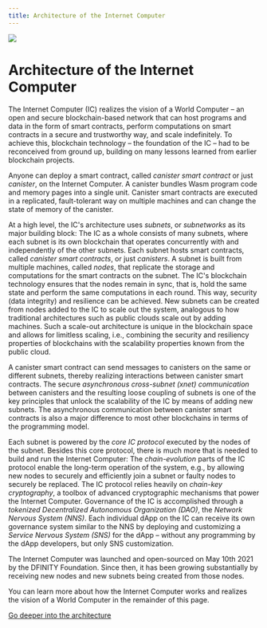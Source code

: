 ```yaml
---
title: Architecture of the Internet Computer
---
```


![](/img/how-it-works/subnet_architecture.png)

# Architecture of the Internet Computer

The Internet Computer (IC) realizes the vision of a World Computer – an open and secure blockchain-based network that can host programs and data in the form of smart contracts, perform computations on smart contracts in a secure and trustworthy way, and scale indefinitely.
To achieve this, blockchain technology – the foundation of the IC – had to be reconceived from ground up, building on many lessons learned from earlier blockchain projects.

Anyone can deploy a smart contract, called *canister smart contract* or just *canister*, on the Internet Computer.
A canister bundles Wasm program code and memory pages into a single unit.
Canister smart contracts are executed in a replicated, fault-tolerant way on multiple machines and can change the state of memory of the canister.

At a high level, the IC's architecture uses *subnets*, or *subnetworks* as its major building block: The IC as a whole consists of many subnets, where each subnet is its own blockchain that operates concurrently with and independently of the other subnets.
Each subnet hosts smart contracts, called *canister smart contracts*, or just *canisters*.
A subnet is built from multiple machines, called *nodes*, that replicate the storage and computations for the smart contracts on the subnet.
The IC's blockchain technology ensures that the nodes remain in sync, that is, hold the same state and perform the same computations in each round.
This way, security (data integrity) and resilience can be achieved.
New subnets can be created from nodes added to the IC to scale out the system, analogous to how traditional architectures such as public clouds scale out by adding machines.
Such a scale-out architecture is unique in the blockchain space and allows for limitless scaling, i.e., combining the security and resiliency properties of blockchains with the scalability properties known from the public cloud.

A canister smart contract can send messages to canisters on the same or different subnets, thereby realizing interactions between canister smart contracts.
The secure *asynchronous cross-subnet (xnet) communication* between canisters and the resulting loose coupling of subnets is one of the key principles that unlock the scalability of the IC by means of adding new subnets.
The asynchronous communication between canister smart contracts is also a major difference to most other blockchains in terms of the programming model.

Each subnet is powered by the *core IC protocol* executed by the nodes of the subnet.
Besides this core protocol, there is much more that is needed to build and run the Internet Computer:
The *chain-evolution* parts of the IC protocol enable the long-term operation of the system, e.g., by allowing new nodes to securely and efficiently join a subnet or faulty nodes to securely be replaced.
The IC protocol relies heavily on *chain-key cryptography*, a toolbox of advanced cryptographic mechanisms that power the Internet Computer.
Governance of the IC is accomplished through a *tokenized Decentralized Autonomous Organization (DAO)*, the *Network Nervous System (NNS)*.
Each individual dApp on the IC can receive its own governance system similar to the NNS by deploying and customizing a *Service Nervous System (SNS)* for the dApp – without any programming by the dApp developers, but only SNS customization.

The Internet Computer was launched and open-sourced on May 10th 2021 by the DFINITY Foundation.
Since then, it has been growing substantially by receiving new nodes and new subnets being created from those nodes.

You can learn more about how the Internet Computer works and realizes the vision of a World Computer in the remainder of this page.

[Go deeper into the architecture](/how-it-works/architecture-of-the-internet-computer/)
